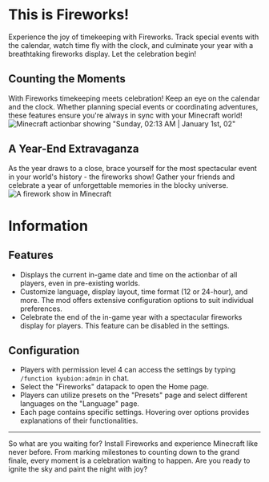 # This is Fireworks!
Experience the joy of timekeeping with Fireworks. Track special events with the calendar, watch time fly with the clock, and culminate your year with a breathtaking fireworks display. Let the celebration begin!

## Counting the Moments
With Fireworks timekeeping meets celebration! Keep an eye on the calendar and the clock. Whether planning special events or coordinating adventures, these features ensure you're always in sync with your Minecraft world!
![Minecraft actionbar showing "Sunday, 02:13 AM | January 1st, 02"](https://cdn.modrinth.com/data/cached_images/0fdae1017b30c24155769a2cb47ecba807abb6f1.png)

## A Year-End Extravaganza
As the year draws to a close, brace yourself for the most spectacular event in your world's history - the fireworks show! Gather your friends and celebrate a year of unforgettable memories in the blocky universe.
![A firework show in Minecraft](https://cdn.modrinth.com/data/cached_images/dac02ca9cdbac62d36b62c2ace8c08b843ccf75d.png)

# Information
## Features
- Displays the current in-game date and time on the actionbar of all players, even in pre-existing worlds.
- Customize language, display layout, time format (12 or 24-hour), and more. The mod offers extensive configuration options to suit individual preferences.
- Celebrate the end of the in-game year with a spectacular fireworks display for players. This feature can be disabled in the settings.

## Configuration
- Players with permission level 4 can access the settings by typing `/function kyubion:admin` in chat.
- Select the "Fireworks" datapack to open the Home page.
- Players can utilize presets on the "Presets" page and select different languages on the "Language" page.
- Each page contains specific settings. Hovering over options provides explanations of their functionalities.

***
So what are you waiting for? Install Fireworks and experience Minecraft like never before. From marking milestones to counting down to the grand finale, every moment is a celebration waiting to happen. Are you ready to ignite the sky and paint the night with joy?
